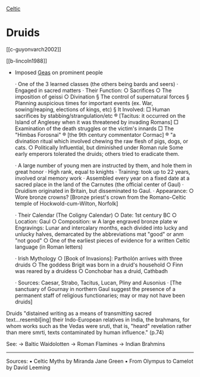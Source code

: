 

[Celtic](celtic-religion)

# Druids

[[c-guyonvarch2002]]

[[b-lincoln1988]]

- Imposed [Geas](geas.md) on prominent people



	· One of the 3 learned classes (the others being bards and seers)
	· Engaged in sacred matters
	· Their Function:
		○ Sacrifices
		○ The imposition of geissi
		○ Divination
			§ The control of supernatural forces
			§ Planning auspicious times for important events (ex. War, sowing/reaping, elections of kings, etc)
			§ It Involved:
				□ Human sacrifices by stabbing/strangulation/etc
					® [Tacitus: it occurred on the Island of Anglesey when it was threatened by invading Romans]
				□ Examination of the death struggles or the victim's innards
				□ The "Himbas Forosnai"
					® [the 9th century commentator Cormac]
					® "a divination ritual which involved chewing the raw flesh of pigs, dogs, or cats. 
		○ Politically Influential, but diminished under Roman rule Some early emperors tolerated the druids; others tried to eradicate them.
	
	· A large number of young men are instructed by them, and hole them in great honor
	· High rank, equal to knights
	· Training: took up to 22 years, involved oral memory work
	· Assembled every year on a fixed date at a sacred place in the land of the Carnutes (the official center of Gaul)
	· Druidism originated in Britain, but disseminated to Gaul.
	· Appearance:
		○ Wore bronze crowns? [Bronze priest's crown from the Romano-Celtic temple of Hockwold-cum-Wilton, Norfolk] 
	
	· Their Calendar (The Coligny Calendar)
		○ Date: 1st century BC
		○ Location: Gaul
		○ Composition: 
			w A large engraved bronze plate
			w Engravings: Lunar and intercalary months, each divided into lucky and unlucky halves, demarcated by the abbreviations mat "good" or anm "not good"
		○ One of the earliest pieces of evidence for a written Celtic language (in Roman letters)

	· Irish Mythology
		○ [Book of Invasions]: Partholón arrives with three druids
		○ The goddess Brigit was born in a druid's household
		○ Finn was reared by a druidess
		○ Conchobar has a druid, Cathbadh
		
			


	· Sources: Caesar, Strabo, Tacitus, Lucan, Pliny and Ausonius
	· [The sanctuary of Gournay in northern Gaul suggest the presence of a permanent staff of religious functionaries; may or may not have been druids]

Druids "distained writing as a means of transmitting sacred text...resembl[ing] their Indo-European relatives in India, the brahmans, for whom works such as the Vedas were sruti, that is, "heard" revelation rather than mere smrti, texts contaminated by human influence." (p.74)





See:
	→ Baltic Waidolotten
	→ Roman Flamines
	→ Indian Brahmins 



----------------------------------------------------------------------------------------------------------------------------------------------------------------
Sources:
	▪ Celtic Myths by Miranda Jane Green
	▪ From Olympus to Camelot by David Leeming
